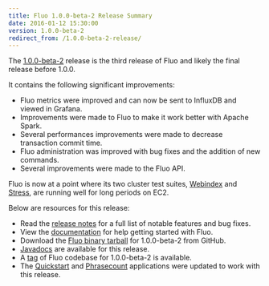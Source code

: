 ```yaml
---
title: Fluo 1.0.0-beta-2 Release Summary
date: 2016-01-12 15:30:00
version: 1.0.0-beta-2
redirect_from: /1.0.0-beta-2-release/
---
```


The [1.0.0-beta-2][release] release is the third release of Fluo and likely the final
release before 1.0.0.

It contains the following significant improvements:

 * Fluo metrics were improved and can now be sent to InfluxDB and viewed in Grafana.
 * Improvements were made to Fluo to make it work better with Apache Spark.
 * Several performances improvements were made to decrease transaction commit time.
 * Fluo administration was improved with bug fixes and the addition of new commands.
 * Several improvements were made to the Fluo API.

Fluo is now at a point where its two cluster test suites, [Webindex][webindex]
and [Stress][fluo-stress], are running well for long periods on EC2.

Below are resources for this release:

 * Read the [release notes][notes] for a full list of notable features and bug fixes.
 * View the [documentation][docs] for help getting started with Fluo.
 * Download the [Fluo binary tarball][release] for 1.0.0-beta-2 from GitHub.
 * [Javadocs][apidocs] are available for this release.
 * A [tag] of Fluo codebase for 1.0.0-beta-2 is available.
 * The [Quickstart] and [Phrasecount] applications were updated to work with this release.

[release]: https://github.com/fluo-io/fluo/releases/tag/1.0.0-beta-2
[notes]: /release-notes/1.0.0-beta-2/
[apidocs]: /apidocs/fluo/1.0.0-beta-2/
[docs]: /docs/fluo/1.0.0-beta-2/
[tag]: https://github.com/fluo-io/fluo/tree/1.0.0-beta-2
[Quickstart]: https://github.com/fluo-io/fluo-quickstart
[Phrasecount]: https://github.com/fluo-io/phrasecount
[webindex]: https://github.com/fluo-io/webindex
[fluo-stress]: https://github.com/fluo-io/fluo-stress
